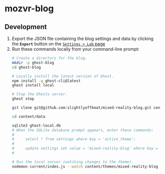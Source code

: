 # mozvr-blog

## Development

1. Export the JSON file containing the blog settings and data by clicking the **`Export`** button on the [`Settings > Lab` page](https://mozvr.ghost.io/ghost/settings/labs/)
2. Run these commands locally from your command-line prompt:
    ```sh
    # Create a directory for the blog.
    mkdir -p ghost-blog
    cd ghost-blog

    # Locally install the latest version of Ghost.
    npm install -g ghost-cli@latest
    ghost install local

    # Stop the Ghosts server.
    ghost stop

    git clone git@github.com:slightlyoffbeat/mixed-reality-blog.git content/themes/mixed-reality-blog

    cd content/data

    sqlite3 ghost-local.db
    # When the SQLite database prompt appears, enter these commands:
    #
    #     select * from settings where key = 'active_theme';
    #
    #     update settings set value = 'mixed-reality-blog' where key = 'active_theme';
    #
    
    # Run the local server (watching changes to the theme).
    nodemon current/index.js --watch content/themes/mixed-reality-blog --ext hbs,js,css
    ```
